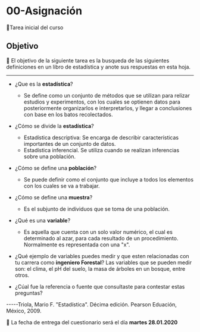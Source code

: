 # 00-Asignación
:card_index:Tarea inicial del curso

## Objetivo

:dart: El objetivo de la siguiente tarea es la busqueda de las siguientes definiciones en un libro de estadística y anote sus respuestas en esta hoja.

-----

+ ¿Que es la __estadística__?
  + Se define como un conjunto de métodos que se utilizan para relizar estudios y       experimentos, con los cuales se optienen datos para posteriormente organizarlos     e interpretarlos, y llegar a conclusiones con base en los batos recolectados.

+ ¿Cómo se divide la __estadística__?
  + Estadística descriptiva: Se encarga de describir características importantes de     un conjunto de datos.
  + Estadística inferencial. Se utiliza cuando se realizan inferencias sobre una        población.

+ ¿Cómo se define una __población__?
    + Se puede definir como el conjunto que incluye a todos los elementos con los         cuales se va a trabajar.


+ ¿Cómo se define una __muestra__?
  + Es el subjunto de individuos que se toma de una población.

+ ¿Qué es una __variable__?
  + Es aquella que cuenta con un solo valor numérico, el cual es determinado al       azar, para cada resultado de un procedimiento. Normalmente es representada con una   "x".

+ ¿Qué ejemplo de variables puedes medir y que esten relacionadas con tu carrera como __ingeniero Forestal__?
Las variables que se pueden medir son: el clima, el pH del suelo, la masa de árboles en un bosque, entre otros.

+ ¿Cúal fue la referencia o fuente que consultaste para contestar estas preguntas?

-----Triola, Mario F. "Estadística". Décima edición. Pearson Eduación, México, 2009.

:card_index: La fecha de entrega del cuestionario será el día __martes 28.01.2020__
